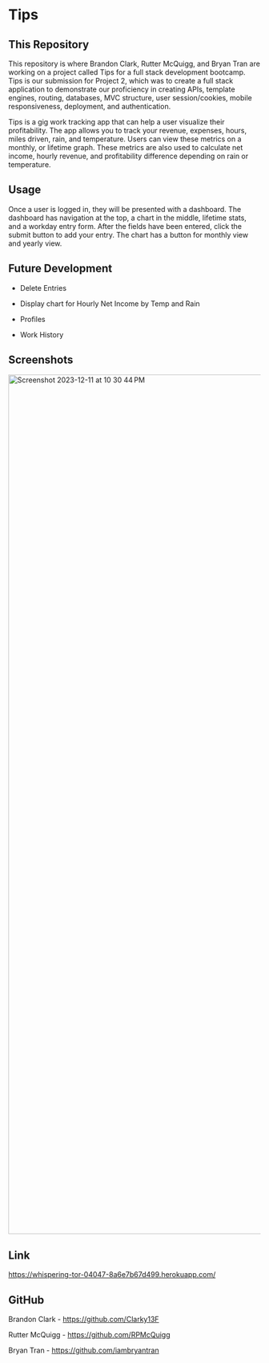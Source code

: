 # Tips

## This Repository

This repository is where Brandon Clark, Rutter McQuigg, and Bryan Tran are working on a project called Tips for a full stack development bootcamp. Tips is our submission for Project 2, which was to create a full stack application to demonstrate our proficiency in creating APIs, template engines, routing, databases, MVC structure, user session/cookies, mobile responsiveness, deployment, and authentication. 

Tips is a gig work tracking app that can help a user visualize their profitability. The app allows you to track your revenue, expenses, hours, miles driven, rain, and temperature. Users can view these metrics on a monthly, or lifetime graph. These metrics are also used to calculate net income, hourly revenue, and profitability difference depending on rain or temperature.

## Usage

Once a user is logged in, they will be presented with a dashboard. The dashboard has navigation at the top, a chart in the middle, lifetime stats, and a workday entry form. After the fields have been entered, click the submit button to add your entry. The chart has a button for monthly view and yearly view.  

## Future Development

- Delete Entries

- Display chart for Hourly Net Income by Temp and Rain

- Profiles

- Work History 

## Screenshots

<img width="1712" alt="Screenshot 2023-12-11 at 10 30 44 PM" src="https://github.com/RPMcQuigg/Project-2-Vandy/assets/139257318/c9343710-6069-40be-b6f8-7d421c47b592">

## Link

https://whispering-tor-04047-8a6e7b67d499.herokuapp.com/

## GitHub

Brandon Clark - https://github.com/Clarky13F 

Rutter McQuigg - https://github.com/RPMcQuigg 

Bryan Tran - https://github.com/iambryantran 
